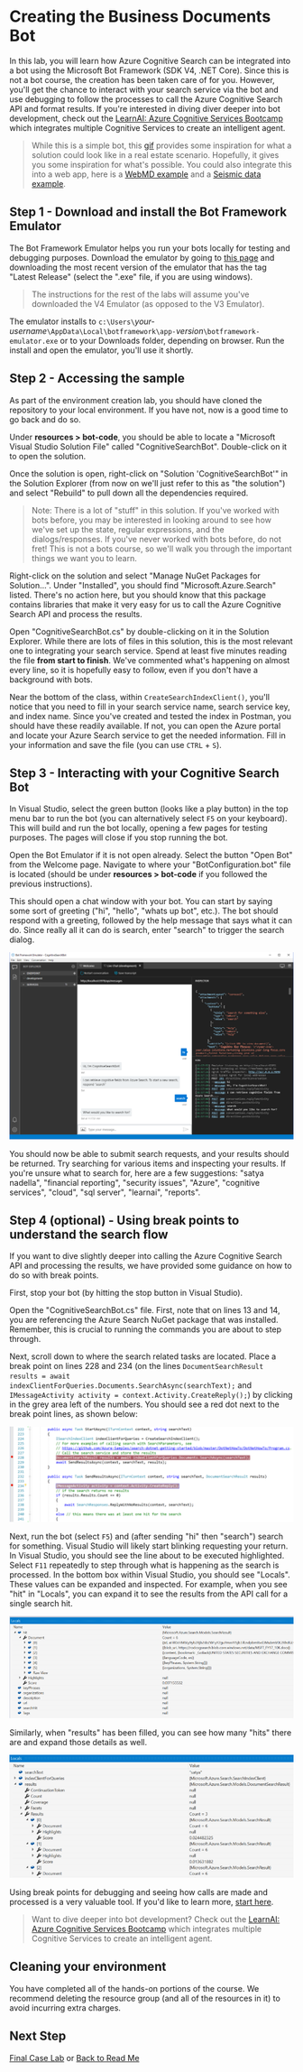 # Creating the Business Documents Bot

In this lab, you will learn how Azure Cognitive Search can be integrated into a bot using the Microsoft Bot Framework (SDK V4, .NET Core). Since this is not a bot course, the creation has been taken care of for you. However, you'll get the chance to interact with your search service via the bot and use debugging to follow the processes to call the Azure Cognitive Search API and format results. If you're interested in diving diver deeper into bot development, check out the [LearnAI: Azure Cognitive Services Bootcamp](https://azure.github.io/LearnAI-Bootcamp/emergingaidev_bootcamp) which integrates multiple Cognitive Services to create an intelligent agent.

> While this is a simple bot, this [gif](../resources/images/lab-bot/retrieving-cognitive-attrributes.gif) provides some inspiration for what a solution could look like in a real estate scenario. Hopefully, it gives you some inspiration for what's possible. You could also integrate this into a web app, here is a [WebMD example](http://webmedsearch.azurewebsites.net/) and a [Seismic data example](http://seismicsearch.azurewebsites.net/).

## Step 1 - Download and install the Bot Framework Emulator

The Bot Framework Emulator helps you run your bots locally for testing and debugging purposes. Download the emulator by going to [this page](https://github.com/Microsoft/BotFramework-Emulator/releases) and downloading the most recent version of the emulator that has the tag "Latest Release" (select the ".exe" file, if you are using windows).
> The instructions for the rest of the labs will assume you've downloaded the V4 Emulator (as opposed to the V3 Emulator).

The emulator installs to `c:\Users\`_your-username_`\AppData\Local\botframework\app-`_version_`\botframework-emulator.exe` or to your Downloads folder, depending on browser. Run the install and open the emulator, you'll use it shortly.

## Step 2 - Accessing the sample

As part of the environment creation lab, you should have cloned the repository to your local environment. If you have not, now is a good time to go back and do so.  

Under **resources > bot-code**, you should be able to locate a "Microsoft Visual Studio Solution File" called "CognitiveSearchBot". Double-click on it to open the solution.  

Once the solution is open, right-click on "Solution 'CognitiveSearchBot'" in the Solution Explorer (from now on we'll just refer to this as "the solution") and select "Rebuild" to pull down all the dependencies required.  

> Note: There is a lot of "stuff" in this solution. If you've worked with bots before, you may be interested in looking around to see how we've set up the state, regular expressions, and the dialogs/responses. If you've never worked with bots before, do not fret! This is not a bots course, so we'll walk you through the important things we want you to learn.  

Right-click on the solution and select "Manage NuGet Packages for Solution...". Under "Installed", you should find "Microsoft.Azure.Search" listed. There's no action here, but you should know that this package contains libraries that make it very easy for us to call the Azure Cognitive Search API and process the results.  

Open "CognitiveSearchBot.cs" by double-clicking on it in the Solution Explorer. While there are lots of files in this solution, this is the most relevant one to integrating your search service. Spend at least five minutes reading the file **from start to finish**. We've commented what's happening on almost every line, so it is hopefully easy to follow, even if you don't have a background with bots.  

Near the bottom of the class, within `CreateSearchIndexClient()`, you'll notice that you need to fill in your search service name, search service key, and index name. Since you've created and tested the index in Postman, you should have these readily available. If not, you can open the Azure portal and locate your Azure Search service to get the needed information. Fill in your information and save the file (you can use `CTRL` + `S`).

## Step 3 - Interacting with your Cognitive Search Bot

In Visual Studio, select the green button (looks like a play button) in the top menu bar to run the bot (you can alternatively select `F5` on your keyboard). This will build and run the bot locally, opening a few pages for testing purposes. The pages will close if you stop running the bot.  

Open the Bot Emulator if it is not open already. Select the button "Open Bot" from the Welcome page. Navigate to where your "BotConfiguration.bot" file is located (should be under **resources > bot-code** if you followed the previous instructions).  

This should open a chat window with your bot. You can start by saying some sort of greeting ("hi", "hello", "whats up bot", etc.). The bot should respond with a greeting, followed by the help message that says what it can do. Since really all it can do is search, enter "search" to trigger the search dialog.

![Greet Bot](../resources/images/lab-bot/emulator-running.png)

You should now be able to submit search requests, and your results should be returned. Try searching for various items and inspecting your results. If you're unsure what to search for, here are a few suggestions: "satya nadella", "financial reporting", "security issues", "Azure", "cognitive services", "cloud", "sql server", "learnai", "reports".

## Step 4 (optional) - Using break points to understand the search flow

If you want to dive slightly deeper into calling the Azure Cognitive Search API and processing the results, we have provided some guidance on how to do so with break points.  

First, stop your bot (by hitting the stop button in Visual Studio).  

Open the "CognitiveSearchBot.cs" file. First, note that on lines 13 and 14, you are referencing the Azure Search NuGet package that was installed. Remember, this is crucial to running the commands you are about to step through.  

Next, scroll down to where the search related tasks are located. Place a break point on lines 228 and 234 (on the lines `DocumentSearchResult results = await indexClientForQueries.Documents.SearchAsync(searchText);` and `IMessageActivity activity = context.Activity.CreateReply();`) by clicking in the grey area left of the numbers. You should see a red dot next to the break point lines, as shown below:  

![Set break points](../resources/images/lab-bot/setbreak.png)

Next, run the bot (select `F5`) and (after sending "hi" then "search") search for something. Visual Studio will likely start blinking requesting your return. In Visual Studio, you should see the line about to be executed highlighted. Select `F11` repeatedly to step through what is happening as the search is processed. In the bottom box within Visual Studio, you should see "Locals". These values can be expanded and inspected. For example, when you see "hit" in "Locals", you can expand it to see the results from the API call for a single search hit.

![Examine hit locals](../resources/images/lab-bot/locals.png)

Similarly, when "results" has been filled, you can see how many "hits" there are and expand those details as well.

![Examine results locals](../resources/images/lab-bot/locals2.png)

Using break points for debugging and seeing how calls are made and processed is a very valuable tool. If you'd like to learn more, [start here](https://docs.microsoft.com/en-us/visualstudio/debugger/getting-started-with-the-debugger?view=vs-2017).  

> Want to dive deeper into bot development? Check out the [LearnAI: Azure Cognitive Services Bootcamp](https://azure.github.io/LearnAI-Bootcamp/emergingaidev_bootcamp) which integrates multiple Cognitive Services to create an intelligent agent.


## Cleaning your environment

You have completed all of the hands-on portions of the course. We recommend deleting the resource group (and all of the resources in it) to avoid incurring extra charges.


## Next Step

[Final Case Lab](../labs/lab-final-case.md) or
[Back to Read Me](../README.md)